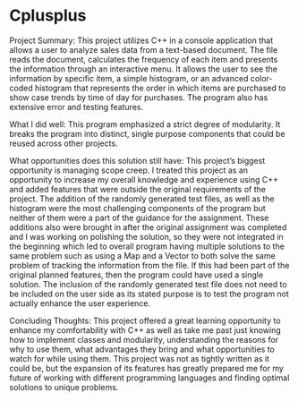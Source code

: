 # Cplusplus
Project Summary:
This project utilizes C++ in a console application that allows a user to analyze sales data from a text-based document. The file reads the document, calculates the frequency of each item and presents the information through an interactive menu. It allows the user to see the information by specific item, a simple histogram, or an advanced color-coded histogram that represents the order in which items are purchased to show case trends by time of day for purchases. The program also has extensive error and testing features.

What I did well:
This program emphasized a strict degree of modularity. It breaks the program into distinct, single purpose components that could be reused across other projects.

What opportunities does this solution still have:
This project’s biggest opportunity is managing scope creep. I treated this project as an opportunity to increase my overall knowledge and experience using C++ and added features that were outside the original requirements of the project. The addition of the randomly generated test files, as well as the histogram were the most challenging components of the program but neither of them were a part of the guidance for the assignment. These additions also were brought in after the original assignment was completed and I was working on polishing the solution, so they were not integrated in the beginning which led to overall program having multiple solutions to the same problem such as using a Map and a Vector to both solve the same problem of tracking the information from the file. If this had been part of the original planned features, then the program could have used a single solution. The inclusion of the randomly generated test file does not need to be included on the user side as its stated purpose is to test the program not actually enhance the user experience.

Concluding Thoughts:
This project offered a great learning opportunity to enhance my comfortability with C++ as well as take me past just knowing how to implement classes and modularity, understanding the reasons for why to use them, what advantages they bring and what opportunities to watch for while using them. This project was not as tightly written as it could be, but the expansion of its features has greatly prepared me for my future of working with different programming languages and finding optimal solutions to unique problems. 

